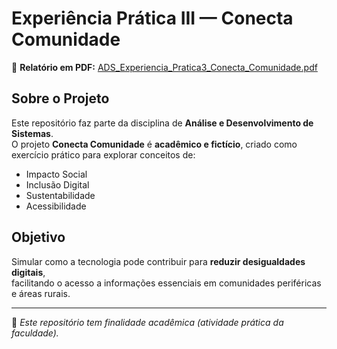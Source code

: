 # Experiência Prática III — Conecta Comunidade

📄 **Relatório em PDF:** [ADS_Experiencia_Pratica3_Conecta_Comunidade.pdf](./ADS_Experiencia_Pratica3_Conecta_Comunidade.pdf)

## Sobre o Projeto
Este repositório faz parte da disciplina de **Análise e Desenvolvimento de Sistemas**.  
O projeto **Conecta Comunidade** é **acadêmico e fictício**, criado como exercício prático para explorar conceitos de:

- Impacto Social
- Inclusão Digital
- Sustentabilidade
- Acessibilidade

## Objetivo
Simular como a tecnologia pode contribuir para **reduzir desigualdades digitais**,  
facilitando o acesso a informações essenciais em comunidades periféricas e áreas rurais.

---

📌 *Este repositório tem finalidade acadêmica (atividade prática da faculdade).*

